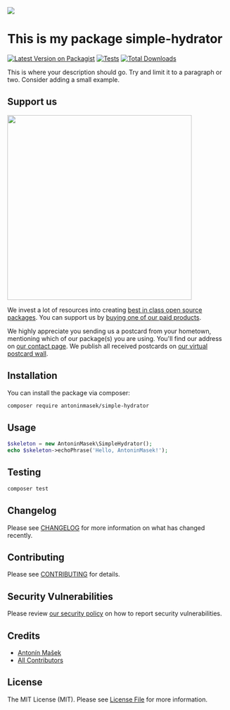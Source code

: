 
[<img src="https://github-ads.s3.eu-central-1.amazonaws.com/support-ukraine.svg?t=1" />](https://supportukrainenow.org)

# This is my package simple-hydrator

[![Latest Version on Packagist](https://img.shields.io/packagist/v/antoninmasek/simple-hydrator.svg?style=flat-square)](https://packagist.org/packages/antoninmasek/simple-hydrator)
[![Tests](https://github.com/antoninmasek/simple-hydrator/actions/workflows/run-tests.yml/badge.svg?branch=main)](https://github.com/antoninmasek/simple-hydrator/actions/workflows/run-tests.yml)
[![Total Downloads](https://img.shields.io/packagist/dt/antoninmasek/simple-hydrator.svg?style=flat-square)](https://packagist.org/packages/antoninmasek/simple-hydrator)

This is where your description should go. Try and limit it to a paragraph or two. Consider adding a small example.

## Support us

[<img src="https://github-ads.s3.eu-central-1.amazonaws.com/simple-hydrator.jpg?t=1" width="419px" />](https://spatie.be/github-ad-click/simple-hydrator)

We invest a lot of resources into creating [best in class open source packages](https://spatie.be/open-source). You can support us by [buying one of our paid products](https://spatie.be/open-source/support-us).

We highly appreciate you sending us a postcard from your hometown, mentioning which of our package(s) you are using. You'll find our address on [our contact page](https://spatie.be/about-us). We publish all received postcards on [our virtual postcard wall](https://spatie.be/open-source/postcards).

## Installation

You can install the package via composer:

```bash
composer require antoninmasek/simple-hydrator
```

## Usage

```php
$skeleton = new AntoninMasek\SimpleHydrator();
echo $skeleton->echoPhrase('Hello, AntoninMasek!');
```

## Testing

```bash
composer test
```

## Changelog

Please see [CHANGELOG](CHANGELOG.md) for more information on what has changed recently.

## Contributing

Please see [CONTRIBUTING](https://github.com/spatie/.github/blob/main/CONTRIBUTING.md) for details.

## Security Vulnerabilities

Please review [our security policy](../../security/policy) on how to report security vulnerabilities.

## Credits

- [Antonín Mašek](https://github.com/antoninmasek)
- [All Contributors](../../contributors)

## License

The MIT License (MIT). Please see [License File](LICENSE.md) for more information.
